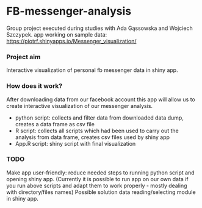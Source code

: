 # FB-messenger-analysis
Group project executed during studies with Ada Gąssowska and Wojciech Szczypek.
app working on sample data: https://piotrf.shinyapps.io/Messenger_visualization/
### Project aim
Interactive visualization of personal fb messenger data in shiny app.
### How does it work?
After downloading data from our facebook account this app will allow us to create interactive visualization of our messenger analysis.
- python script: collects and filter data from downloaded data dump, creates a data frame as csv file
- R script: collects all scripts which had been used to carry out the analysis from data frame, creates csv files 
used by shiny app
- App.R script: shiny script with final visualization
### TODO
Make app user-friendly: reduce needed steps to running python script and opening shiny app.
(Currently it is possible to run app on our own data if you run above scripts and adapt them to work properly - mostly 
dealing with directory/files names)
Possible solution data reading/selecting module in shiny app.
